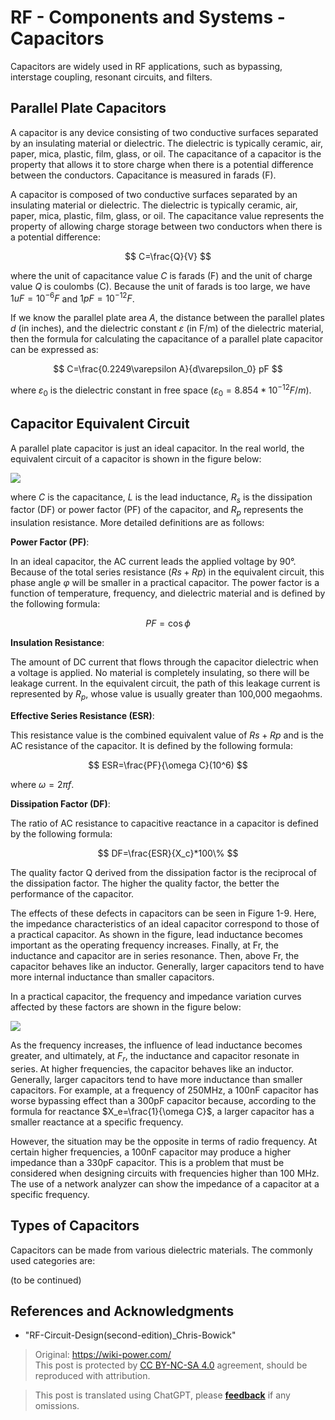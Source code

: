 # RF - Components and Systems - Capacitors

Capacitors are widely used in RF applications, such as bypassing, interstage coupling, resonant circuits, and filters.

## Parallel Plate Capacitors

A capacitor is any device consisting of two conductive surfaces separated by an insulating material or dielectric. The dielectric is typically ceramic, air, paper, mica, plastic, film, glass, or oil. The capacitance of a capacitor is the property that allows it to store charge when there is a potential difference between the conductors. Capacitance is measured in farads (F).

A capacitor is composed of two conductive surfaces separated by an insulating material or dielectric. The dielectric is typically ceramic, air, paper, mica, plastic, film, glass, or oil. The capacitance value represents the property of allowing charge storage between two conductors when there is a potential difference:

$$
C=\frac{Q}{V}
$$

where the unit of capacitance value $C$ is farads (F) and the unit of charge value $Q$ is coulombs (C). Because the unit of farads is too large, we have $1uF=10^{-6}F$ and $1pF=10^{-12}F$.

If we know the parallel plate area $A$, the distance between the parallel plates $d$ (in inches), and the dielectric constant $\varepsilon$ (in F/m) of the dielectric material, then the formula for calculating the capacitance of a parallel plate capacitor can be expressed as:

$$
C=\frac{0.2249\varepsilon A}{d\varepsilon_0} pF
$$

where $\varepsilon_0$ is the dielectric constant in free space ($\varepsilon_0=8.854*10^{-12}F/m$).

## Capacitor Equivalent Circuit

A parallel plate capacitor is just an ideal capacitor. In the real world, the equivalent circuit of a capacitor is shown in the figure below:

![](https://f004.backblazeb2.com/file/wiki-media/img/20220411143753.png)

where $C$ is the capacitance, $L$ is the lead inductance, $R_s$ is the dissipation factor (DF) or power factor (PF) of the capacitor, and $R_p$ represents the insulation resistance. More detailed definitions are as follows:

**Power Factor (PF)**:

In an ideal capacitor, the AC current leads the applied voltage by 90°. Because of the total series resistance ($Rs + Rp$) in the equivalent circuit, this phase angle $φ$ will be smaller in a practical capacitor. The power factor is a function of temperature, frequency, and dielectric material and is defined by the following formula:

$$
PF=\cos \phi
$$

**Insulation Resistance**:

The amount of DC current that flows through the capacitor dielectric when a voltage is applied. No material is completely insulating, so there will be leakage current. In the equivalent circuit, the path of this leakage current is represented by $R_p$, whose value is usually greater than 100,000 megaohms.

**Effective Series Resistance (ESR)**:

This resistance value is the combined equivalent value of $Rs + Rp$ and is the AC resistance of the capacitor. It is defined by the following formula:

$$
ESR=\frac{PF}{\omega C}(10^6)
$$

where $\omega=2 \pi f$.

**Dissipation Factor (DF)**:

The ratio of AC resistance to capacitive reactance in a capacitor is defined by the following formula:

$$
DF=\frac{ESR}{X_c}*100\%
$$

The quality factor Q derived from the dissipation factor is the reciprocal of the dissipation factor. The higher the quality factor, the better the performance of the capacitor.

The effects of these defects in capacitors can be seen in Figure 1-9. Here, the impedance characteristics of an ideal capacitor correspond to those of a practical capacitor. As shown in the figure, lead inductance becomes important as the operating frequency increases. Finally, at Fr, the inductance and capacitor are in series resonance. Then, above Fr, the capacitor behaves like an inductor. Generally, larger capacitors tend to have more internal inductance than smaller capacitors.

In a practical capacitor, the frequency and impedance variation curves affected by these factors are shown in the figure below:

![](https://f004.backblazeb2.com/file/wiki-media/img/20220411152818.png)

As the frequency increases, the influence of lead inductance becomes greater, and ultimately, at $F_r$, the inductance and capacitor resonate in series. At higher frequencies, the capacitor behaves like an inductor. Generally, larger capacitors tend to have more inductance than smaller capacitors. For example, at a frequency of 250MHz, a 100nF capacitor has worse bypassing effect than a 300pF capacitor because, according to the formula for reactance $X_e=\frac{1}{\omega C}$, a larger capacitor has a smaller reactance at a specific frequency.

However, the situation may be the opposite in terms of radio frequency. At certain higher frequencies, a 100nF capacitor may produce a higher impedance than a 330pF capacitor. This is a problem that must be considered when designing circuits with frequencies higher than 100 MHz. The use of a network analyzer can show the impedance of a capacitor at a specific frequency.

## Types of Capacitors

Capacitors can be made from various dielectric materials. The commonly used categories are:

(to be continued)

## References and Acknowledgments

- "RF-Circuit-Design(second-edition)_Chris-Bowick"

> Original: <https://wiki-power.com/>  
> This post is protected by [CC BY-NC-SA 4.0](https://creativecommons.org/licenses/by/4.0/deed.en) agreement, should be reproduced with attribution.

> This post is translated using ChatGPT, please [**feedback**](https://github.com/linyuxuanlin/Wiki_MkDocs/issues/new) if any omissions.